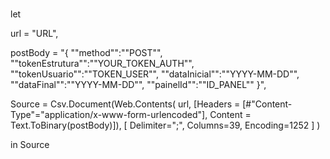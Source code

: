 # 

let

url = "URL",

postBody = "{
    ""method"":""POST"",
    ""tokenEstrutura"":""YOUR_TOKEN_AUTH"",
    ""tokenUsuario"":""TOKEN_USER"",
    ""dataInicial"":""YYYY-MM-DD"",
    ""dataFinal"":""YYYY-MM-DD"",
    ""painelId"":""ID_PANEL""
}",

Source = Csv.Document(Web.Contents(
    url,
    [Headers = [#"Content-Type"="application/x-www-form-urlencoded"],
    Content = Text.ToBinary(postBody)]),
    [
        Delimiter=";",
        Columns=39,
        Encoding=1252
    ]
)

in Source
